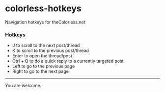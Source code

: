 colorless-hotkeys
=================

Navigation hotkeys for theColorless.net

### Hotkeys

* J to scroll to the next post/thread
* K to scroll to the previous post/thread
* Enter to open the thread/post
* Ctrl + Q to do a quick reply to a currently targeted post
* Left to go to the previous page
* Right to go to the next page

___

You are welcome.